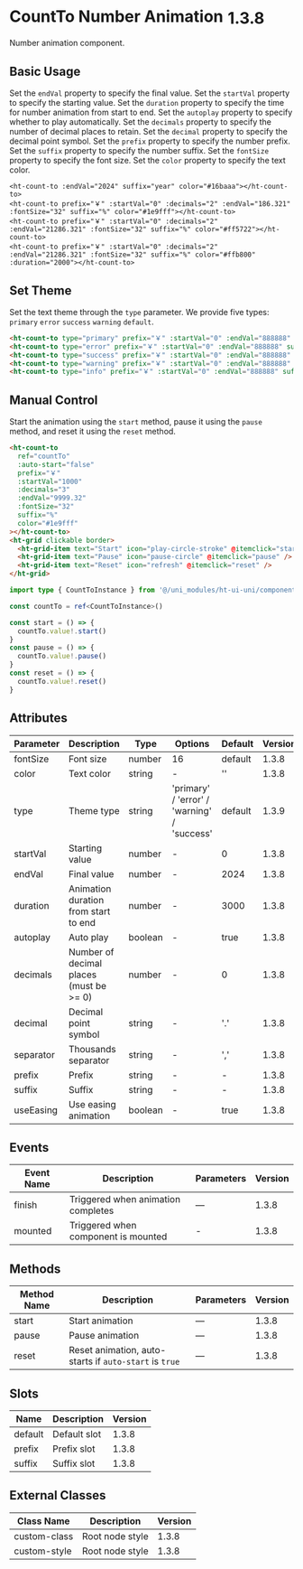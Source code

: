 # CountTo Number Animation<el-tag text style="vertical-align: middle;margin-left:8px;" effect="plain">1.3.8</el-tag>

Number animation component.

## Basic Usage

Set the `endVal` property to specify the final value.
Set the `startVal` property to specify the starting value.
Set the `duration` property to specify the time for number animation from start to end.
Set the `autoplay` property to specify whether to play automatically.
Set the `decimals` property to specify the number of decimal places to retain.
Set the `decimal` property to specify the decimal point symbol.
Set the `prefix` property to specify the number prefix.
Set the `suffix` property to specify the number suffix.
Set the `fontSize` property to specify the font size.
Set the `color` property to specify the text color.

```vue
<ht-count-to :endVal="2024" suffix="year" color="#16baaa"></ht-count-to>
<ht-count-to prefix="￥" :startVal="0" :decimals="2" :endVal="186.321" :fontSize="32" suffix="%" color="#1e9fff"></ht-count-to>
<ht-count-to prefix="￥" :startVal="0" :decimals="2" :endVal="21286.321" :fontSize="32" suffix="%" color="#ff5722"></ht-count-to>
<ht-count-to prefix="￥" :startVal="0" :decimals="2" :endVal="21286.321" :fontSize="32" suffix="%" color="#ffb800" :duration="2000"></ht-count-to>
```

## Set Theme

Set the text theme through the <code>type</code> parameter. We provide five types: <code>primary</code> <code>error</code> <code>success</code> <code>warning</code> <code>default</code>.

```html
<ht-count-to type="primary" prefix="￥" :startVal="0" :endVal="888888" suffix="%"></ht-count-to>
<ht-count-to type="error" prefix="￥" :startVal="0" :endVal="888888" suffix="%"></ht-count-to>
<ht-count-to type="success" prefix="￥" :startVal="0" :endVal="888888" suffix="%"></ht-count-to>
<ht-count-to type="warning" prefix="￥" :startVal="0" :endVal="888888" suffix="%"></ht-count-to>
<ht-count-to type="info" prefix="￥" :startVal="0" :endVal="888888" suffix="%"></ht-count-to>
```

## Manual Control

Start the animation using the `start` method, pause it using the `pause` method, and reset it using the `reset` method.

```html
<ht-count-to
  ref="countTo"
  :auto-start="false"
  prefix="￥"
  :startVal="1000"
  :decimals="3"
  :endVal="9999.32"
  :fontSize="32"
  suffix="%"
  color="#1e9fff"
></ht-count-to>
<ht-grid clickable border>
  <ht-grid-item text="Start" icon="play-circle-stroke" @itemclick="start" />
  <ht-grid-item text="Pause" icon="pause-circle" @itemclick="pause" />
  <ht-grid-item text="Reset" icon="refresh" @itemclick="reset" />
</ht-grid>
```

```ts
import type { CountToInstance } from '@/uni_modules/ht-ui-uni/components/ht-count-to/types'

const countTo = ref<CountToInstance>()

const start = () => {
  countTo.value!.start()
}
const pause = () => {
  countTo.value!.pause()
}
const reset = () => {
  countTo.value!.reset()
}
```

## Attributes

| Parameter  | Description                                   | Type    | Options                                      | Default | Version |
| ---------- | --------------------------------------------- | ------- | -------------------------------------------- | ------- | ------- |
| fontSize   | Font size                                     | number  | 16                                           | default | 1.3.8   |
| color      | Text color                                    | string  | -                                            | ''      | 1.3.8   |
| type       | Theme type                                    | string  | 'primary' / 'error' / 'warning' / 'success'  | default | 1.3.9   |
| startVal   | Starting value                                | number  | -                                            | 0       | 1.3.8   |
| endVal     | Final value                                   | number  | -                                            | 2024    | 1.3.8   |
| duration   | Animation duration from start to end          | number  | -                                            | 3000    | 1.3.8   |
| autoplay   | Auto play                                     | boolean | -                                            | true    | 1.3.8   |
| decimals   | Number of decimal places (must be >= 0)       | number  | -                                            | 0       | 1.3.8   |
| decimal    | Decimal point symbol                          | string  | -                                            | '.'     | 1.3.8   |
| separator  | Thousands separator                           | string  | -                                            | ','     | 1.3.8   |
| prefix     | Prefix                                        | string  | -                                            | -       | 1.3.8   |
| suffix     | Suffix                                        | string  | -                                            | -       | 1.3.8   |
| useEasing  | Use easing animation                          | boolean | -                                            | true    | 1.3.8   |

## Events

| Event Name | Description                           | Parameters | Version |
| ---------- | ------------------------------------- | ---------- | ------- |
| finish     | Triggered when animation completes    | —          | 1.3.8   |
| mounted    | Triggered when component is mounted   | -          | 1.3.8   |

## Methods

| Method Name | Description                                                      | Parameters | Version |
| ----------- | ---------------------------------------------------------------- | ---------- | ------- |
| start       | Start animation                                                  | —          | 1.3.8   |
| pause       | Pause animation                                                  | —          | 1.3.8   |
| reset       | Reset animation, auto-starts if `auto-start` is `true`           | —          | 1.3.8   |

## Slots

| Name    | Description    | Version |
| ------- | -------------- | ------- |
| default | Default slot   | 1.3.8   |
| prefix  | Prefix slot    | 1.3.8   |
| suffix  | Suffix slot    | 1.3.8   |

## External Classes

| Class Name    | Description      | Version |
| ------------- | ---------------- | ------- |
| custom-class  | Root node style  | 1.3.8   |
| custom-style  | Root node style  | 1.3.8   |

